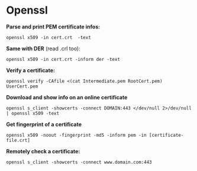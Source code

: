 # Openssl

**Parse and print PEM certificate infos:**
```
openssl x509 -in cert.crt  -text
```

**Same with DER** (read .crl too):
```
openssl x509 -in cert.crt -inform der -text
```

**Verify a certificate:**
```
openssl verify -CAfile <(cat Intermediate.pem RootCert.pem) UserCert.pem
```

**Download and show info on an online certificate**
```
openssl s_client -showcerts -connect DOMAIN:443 </dev/null 2>/dev/null | openssl x509 -text
```

**Get fingerprint of a certificate**
```
openssl x509 -noout -fingerprint -md5 -inform pem -in [certificate-file.crt]
```

**Remotely check a certificate:**
```
openssl s_client -showcerts -connect www.domain.com:443
```
